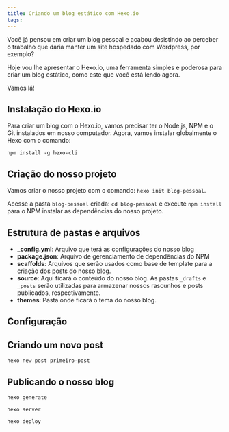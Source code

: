 ```yaml
---
title: Criando um blog estático com Hexo.io
tags:
---
```


Você já pensou em criar um blog pessoal e acabou desistindo ao perceber o trabalho que daria manter um site hospedado com Wordpress, por exemplo?

Hoje vou lhe apresentar o Hexo.io, uma ferramenta simples e poderosa para criar um blog estático, como este que você está lendo agora.

Vamos lá!

## Instalação do Hexo.io

Para criar um blog com o Hexo.io, vamos precisar ter o Node.js, NPM e o Git instalados em nosso computador. Agora, vamos instalar globalmente o Hexo com o comando:

`npm install -g hexo-cli`

## Criação do nosso projeto

Vamos criar o nosso projeto com o comando: `hexo init blog-pessoal`.

Acesse a pasta `blog-pessoal` criada: `cd blog-pessoal` e execute `npm install` para o NPM instalar as dependências do nosso projeto.

## Estrutura de pastas e arquivos

- **_config.yml**: Arquivo que terá as configurações do nosso blog
- **package.json**: Arquivo de gerenciamento de dependências do NPM
- **scaffolds**: Arquivos que serão usados como base de template para a criação dos posts do nosso blog.
- **source**: Aqui ficará o conteúdo do nosso blog. As pastas `_drafts` e `_posts` serão utilizadas para armazenar nossos rascunhos e posts publicados, respectivamente.
- **themes**: Pasta onde ficará o tema do nosso blog.

## Configuração

## Criando um novo post

`hexo new post primeiro-post`

## Publicando o nosso blog

`hexo generate`

`hexo server`

`hexo deploy`